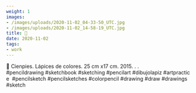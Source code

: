 ```yaml
---
weight: 1
images:
- /images/uploads/2020-11-02_04-33-50_UTC.jpg
- /images/uploads/2020-11-02_14-58-19_UTC.jpg
title: 🔴
date: 2020-11-02
tags:
- work
---
```


🔴
Cienpies.
Lápices de colores.
25 cm x17 cm.
2015.
.
.
#pencildrawing #sketchbook #sketching #pencilart #dibujolapiz #artpractice  #pencilsketch #pencilsketches #colorpencil  #drawing #draw #drawings #sketch
